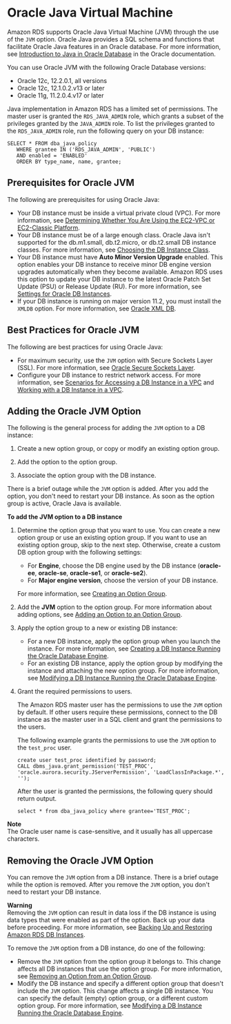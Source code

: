 # Oracle Java Virtual Machine<a name="oracle-options-java"></a>

Amazon RDS supports Oracle Java Virtual Machine \(JVM\) through the use of the `JVM` option\. Oracle Java provides a SQL schema and functions that facilitate Oracle Java features in an Oracle database\. For more information, see [ Introduction to Java in Oracle Database](https://docs.oracle.com/database/121/JJDEV/chone.htm) in the Oracle documentation\.

You can use Oracle JVM with the following Oracle Database versions:
+ Oracle 12c, 12\.2\.0\.1, all versions
+ Oracle 12c, 12\.1\.0\.2\.v13 or later
+ Oracle 11g, 11\.2\.0\.4\.v17 or later

Java implementation in Amazon RDS has a limited set of permissions\. The master user is granted the `RDS_JAVA_ADMIN` role, which grants a subset of the privileges granted by the `JAVA_ADMIN` role\. To list the privileges granted to the `RDS_JAVA_ADMIN` role, run the following query on your DB instance:

```
SELECT * FROM dba_java_policy 
   WHERE grantee IN ('RDS_JAVA_ADMIN', 'PUBLIC') 
   AND enabled = 'ENABLED' 
   ORDER BY type_name, name, grantee;
```

## Prerequisites for Oracle JVM<a name="oracle-options-java.prerequisites"></a>

The following are prerequisites for using Oracle Java:
+ Your DB instance must be inside a virtual private cloud \(VPC\)\. For more information, see [Determining Whether You Are Using the EC2\-VPC or EC2\-Classic Platform](USER_VPC.FindDefaultVPC.md)\. 
+ Your DB instance must be of a large enough class\. Oracle Java isn't supported for the db\.m1\.small, db\.t2\.micro, or db\.t2\.small DB instance classes\. For more information, see [Choosing the DB Instance Class](Concepts.DBInstanceClass.md)\.
+ Your DB instance must have **Auto Minor Version Upgrade** enabled\. This option enables your DB instance to receive minor DB engine version upgrades automatically when they become available\. Amazon RDS uses this option to update your DB instance to the latest Oracle Patch Set Update \(PSU\) or Release Update \(RU\)\. For more information, see [Settings for Oracle DB Instances](USER_ModifyInstance.Oracle.md#USER_ModifyInstance.Oracle.Settings)\. 
+ If your DB instance is running on major version 11\.2, you must install the `XMLDB` option\. For more information, see [Oracle XML DB](Appendix.Oracle.Options.XMLDB.md)\.

## Best Practices for Oracle JVM<a name="oracle-options-java.best-practices"></a>

The following are best practices for using Oracle Java: 
+ For maximum security, use the `JVM` option with Secure Sockets Layer \(SSL\)\. For more information, see [Oracle Secure Sockets Layer](Appendix.Oracle.Options.SSL.md)\. 
+ Configure your DB instance to restrict network access\. For more information, see [Scenarios for Accessing a DB Instance in a VPC](USER_VPC.Scenarios.md) and [Working with a DB Instance in a VPC](USER_VPC.WorkingWithRDSInstanceinaVPC.md)\. 

## Adding the Oracle JVM Option<a name="oracle-options-java.add"></a>

The following is the general process for adding the `JVM` option to a DB instance: 

1. Create a new option group, or copy or modify an existing option group\.

1. Add the option to the option group\.

1. Associate the option group with the DB instance\.

There is a brief outage while the `JVM` option is added\. After you add the option, you don't need to restart your DB instance\. As soon as the option group is active, Oracle Java is available\. 

**To add the JVM option to a DB instance**

1. Determine the option group that you want to use\. You can create a new option group or use an existing option group\. If you want to use an existing option group, skip to the next step\. Otherwise, create a custom DB option group with the following settings: 
   + For **Engine**, choose the DB engine used by the DB instance \(**oracle\-ee**, **oracle\-se**, **oracle\-se1**, or **oracle\-se2**\)\. 
   + For **Major engine version**, choose the version of your DB instance\. 

   For more information, see [Creating an Option Group](USER_WorkingWithOptionGroups.md#USER_WorkingWithOptionGroups.Create)\. 

1. Add the **JVM** option to the option group\. For more information about adding options, see [Adding an Option to an Option Group](USER_WorkingWithOptionGroups.md#USER_WorkingWithOptionGroups.AddOption)\. 

1. Apply the option group to a new or existing DB instance: 
   + For a new DB instance, apply the option group when you launch the instance\. For more information, see [Creating a DB Instance Running the Oracle Database Engine](USER_CreateOracleInstance.md)\.
   + For an existing DB instance, apply the option group by modifying the instance and attaching the new option group\. For more information, see [Modifying a DB Instance Running the Oracle Database Engine](USER_ModifyInstance.Oracle.md)\.

1. Grant the required permissions to users\.

   The Amazon RDS master user has the permissions to use the `JVM` option by default\. If other users require these permissions, connect to the DB instance as the master user in a SQL client and grant the permissions to the users\.

   The following example grants the permissions to use the `JVM` option to the `test_proc` user\.

   ```
   create user test_proc identified by password;
   CALL dbms_java.grant_permission('TEST_PROC', 'oracle.aurora.security.JServerPermission', 'LoadClassInPackage.*', '');
   ```

   After the user is granted the permissions, the following query should return output\.

   ```
   select * from dba_java_policy where grantee='TEST_PROC';                
   ```
**Note**  
The Oracle user name is case\-sensitive, and it usually has all uppercase characters\.

## Removing the Oracle JVM Option<a name="oracle-options-java.remove"></a>

You can remove the `JVM` option from a DB instance\. There is a brief outage while the option is removed\. After you remove the `JVM` option, you don't need to restart your DB instance\. 

**Warning**  
 Removing the `JVM` option can result in data loss if the DB instance is using data types that were enabled as part of the option\. Back up your data before proceeding\. For more information, see [Backing Up and Restoring Amazon RDS DB Instances](CHAP_CommonTasks.BackupRestore.md)\. 

To remove the `JVM` option from a DB instance, do one of the following: 
+ Remove the `JVM` option from the option group it belongs to\. This change affects all DB instances that use the option group\. For more information, see [Removing an Option from an Option Group](USER_WorkingWithOptionGroups.md#USER_WorkingWithOptionGroups.RemoveOption)\. 
+ Modify the DB instance and specify a different option group that doesn't include the `JVM` option\. This change affects a single DB instance\. You can specify the default \(empty\) option group, or a different custom option group\. For more information, see [Modifying a DB Instance Running the Oracle Database Engine](USER_ModifyInstance.Oracle.md)\. 